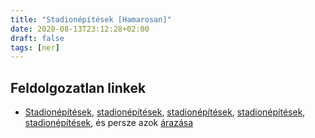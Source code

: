 ```yaml
---
title: "Stadionépítések [Hamarosan]"
date: 2020-08-13T23:12:28+02:00
draft: false
tags: [ner]
---
```


## Feldolgozatlan linkek

- [Stadionépítések](https://index.hu/24ora/?cimke=stadion%C3%A9p%C3%ADt%C3%A9s), [stadionépítések](https://444.hu/tag/stadionepites), [stadionépítések](https://hvg.hu/cimke/stadion%C3%A9p%C3%ADt%C3%A9s), [stadionépítések](https://nepszava.hu/tag/stadionepites/), [stadionépítések](https://24.hu/tag/stadionepites/), és persze azok [árazása](https://foci.444.hu/2020/07/08/az-eddigiekhez-kepest-is-jelento-megdragult-a-stadionepites-magyarorszagon)
